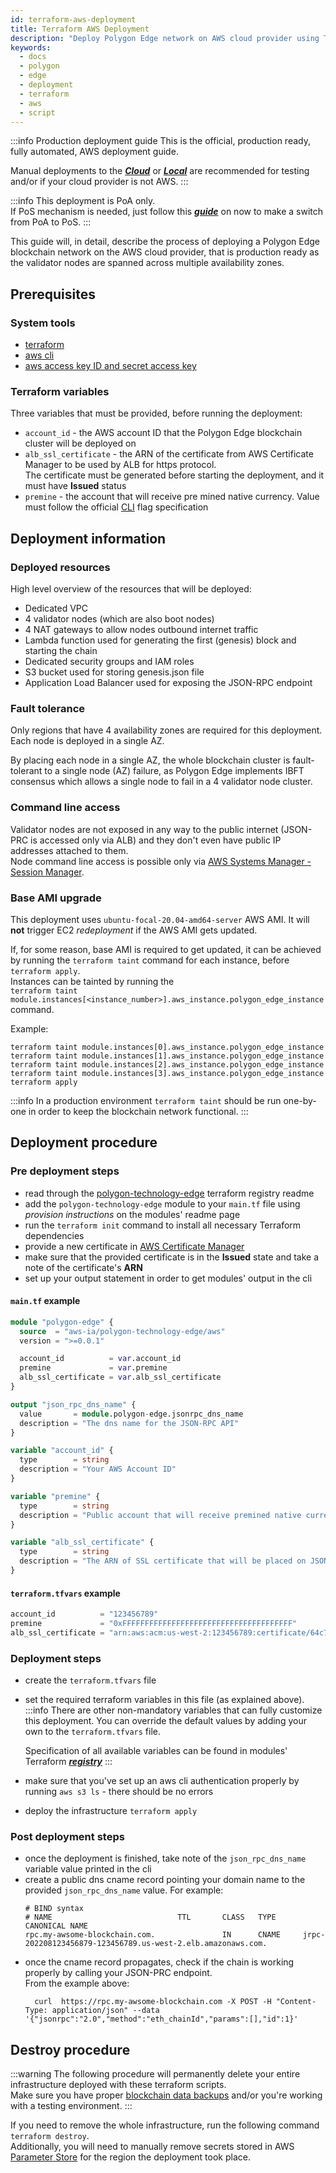 ```yaml
---
id: terraform-aws-deployment
title: Terraform AWS Deployment
description: "Deploy Polygon Edge network on AWS cloud provider using Terraform"
keywords:
  - docs
  - polygon
  - edge
  - deployment
  - terraform
  - aws
  - script
---
```

:::info Production deployment guide
This is the official, production ready, fully automated, AWS deployment guide.   

Manual deployments to the ***[Cloud](set-up-ibft-on-the-cloud)*** or ***[Local](set-up-ibft-locally)*** 
are recommended for testing and/or if your cloud provider is not AWS.
:::

:::info
This deployment is PoA only.   
If PoS mechanism is needed, just follow this ***[guide](/docs/edge/consensus/migration-to-pos)*** on now to make a switch from PoA to PoS.
:::

This guide will, in detail, describe the process of deploying a Polygon Edge blockchain network on the AWS cloud provider, 
that is production ready as the validator nodes are spanned across multiple availability zones.

## Prerequisites

### System tools
* [terraform](https://www.terraform.io/)
* [aws cli](https://docs.aws.amazon.com/cli/latest/userguide/getting-started-install.html)
* [aws access key ID and secret access key](https://docs.aws.amazon.com/cli/latest/userguide/getting-started-prereqs.html#getting-started-prereqs-keys)

### Terraform variables
Three variables that must be provided, before running the deployment:

* `account_id` - the AWS account ID that the Polygon Edge blockchain cluster will be deployed on
* `alb_ssl_certificate` - the ARN of the certificate from AWS Certificate Manager to be used by ALB for https protocol.   
  The certificate must be generated before starting the deployment, and it must have **Issued** status
* `premine` - the account that will receive pre mined native currency.
  Value must follow the official [CLI](cli-commands#genesis-flags) flag specification

## Deployment information
### Deployed resources
High level overview of the resources that will be deployed:

* Dedicated VPC
* 4 validator nodes (which are also boot nodes)
* 4 NAT gateways to allow nodes outbound internet traffic
* Lambda function used for generating the first (genesis) block and starting the chain
* Dedicated security groups and IAM roles
* S3 bucket used for storing genesis.json file
* Application Load Balancer used for exposing the JSON-RPC endpoint

### Fault tolerance

Only regions that have 4 availability zones are required for this deployment. Each node is deployed in a single AZ.

By placing each node in a single AZ, the whole blockchain cluster is fault-tolerant to a single node (AZ) failure, as Polygon Edge implements IBFT
consensus which allows a single node to fail in a 4 validator node cluster.

### Command line access

Validator nodes are not exposed in any way to the public internet (JSON-PRC is accessed only via ALB)
and they don't even have public IP addresses attached to them.  
Node command line access is possible only via [AWS Systems Manager - Session Manager](https://aws.amazon.com/systems-manager/features/).

### Base AMI upgrade

This deployment uses `ubuntu-focal-20.04-amd64-server` AWS AMI. It will **not** trigger EC2 *redeployment* if the AWS AMI gets updated.

If, for some reason, base AMI is required to get updated,
it can be achieved by running the `terraform taint` command for each instance, before `terraform apply`.   
Instances can be tainted by running the    
`terraform taint module.instances[<instance_number>].aws_instance.polygon_edge_instance` command.

Example:
```shell
terraform taint module.instances[0].aws_instance.polygon_edge_instance
terraform taint module.instances[1].aws_instance.polygon_edge_instance
terraform taint module.instances[2].aws_instance.polygon_edge_instance
terraform taint module.instances[3].aws_instance.polygon_edge_instance
terraform apply
```

:::info
In a production environment `terraform taint` should be run one-by-one in order to keep the blockchain network functional.
:::

## Deployment procedure

### Pre deployment steps
* read through the [polygon-technology-edge](https://registry.terraform.io/modules/aws-ia/polygon-technology-edge/aws) terraform registry readme
* add the `polygon-technology-edge` module to your `main.tf` file using *provision instructions* on the modules' readme page
* run the `terraform init` command to install all necessary Terraform dependencies
* provide a new certificate in [AWS Certificate Manager](https://aws.amazon.com/certificate-manager/)
* make sure that the provided certificate is in the **Issued** state and take a note of the certificate's **ARN**
* set up your output statement in order to get modules' output in the cli

#### `main.tf` example
```terraform
module "polygon-edge" {
  source  = "aws-ia/polygon-technology-edge/aws"
  version = ">=0.0.1"

  account_id          = var.account_id
  premine             = var.premine
  alb_ssl_certificate = var.alb_ssl_certificate
}

output "json_rpc_dns_name" {
  value       = module.polygon-edge.jsonrpc_dns_name
  description = "The dns name for the JSON-RPC API"
}

variable "account_id" {
  type        = string
  description = "Your AWS Account ID"
}

variable "premine" {
  type        = string
  description = "Public account that will receive premined native currency"
}

variable "alb_ssl_certificate" {
  type        = string
  description = "The ARN of SSL certificate that will be placed on JSON-RPC ALB"
}
```

#### `terraform.tfvars` example
```terraform
account_id          = "123456789"
premine             = "0xFFFFFFFFFFFFFFFFFFFFFFFFFFFFFFFFFFFFFF"
alb_ssl_certificate = "arn:aws:acm:us-west-2:123456789:certificate/64c7f117-61f5-435e-878b-83186676a8af"
```

### Deployment steps
* create the `terraform.tfvars` file
* set the required terraform variables in this file (as explained above).
  :::info
  There are other non-mandatory variables that can fully customize this deployment. 
  You can override the default values by adding your own to the `terraform.tfvars` file.   

  Specification of all available variables can be found in modules' Terraform ***[registry](https://registry.terraform.io/modules/aws-ia/polygon-technology-edge/aws)***
  :::
* make sure that you've set up an aws cli authentication properly by running `aws s3 ls` - there should be no errors
* deploy the infrastructure `terraform apply`

### Post deployment steps
* once the deployment is finished, take note of the `json_rpc_dns_name` variable value printed in the cli
* create a public dns cname record pointing your domain name to the provided `json_rpc_dns_name` value. For example:
  ```shell
  # BIND syntax
  # NAME                            TTL       CLASS   TYPE      CANONICAL NAME 
  rpc.my-awsome-blockchain.com.               IN      CNAME     jrpc-202208123456879-123456789.us-west-2.elb.amazonaws.com.
  ```
* once the cname record propagates, check if the chain is working properly by calling your JSON-PRC endpoint.   
  From the example above:
  ```shell
    curl  https://rpc.my-awsome-blockchain.com -X POST -H "Content-Type: application/json" --data '{"jsonrpc":"2.0","method":"eth_chainId","params":[],"id":1}'
  ```
  
## Destroy procedure
:::warning
The following procedure will permanently delete your entire infrastructure deployed with these terraform scripts.    
Make sure you have proper [blockchain data backups](working-with-node/backup-restore) and/or you're working with a testing environment.
:::

If you need to remove the whole infrastructure, run the following command `terraform destroy`.   
Additionally, you will need to manually remove secrets stored in AWS [Parameter Store](https://aws.amazon.com/systems-manager/features/) 
for the region the deployment took place.